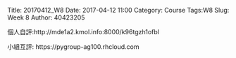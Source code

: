Title: 20170412_W8
Date: 2017-04-12 11:00
Category: Course
Tags:W8
Slug: Week 8
Author: 40423205

<p>個人自評:http://mde1a2.kmol.info:8000/k96tgzh1ofbl
<p>小組互評: https://pygroup-ag100.rhcloud.com
